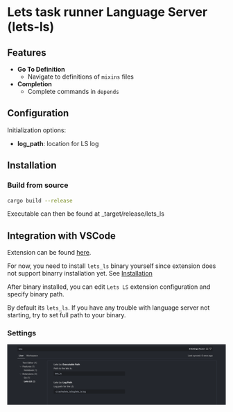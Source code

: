 # Lets task runner Language Server (lets-ls)

## Features

- **Go To Definition**
  - Navigate to definitions of `mixins` files
- **Completion**
  - Complete commands in `depends`

## Configuration

Initialization options:

- **log_path**: location for LS log

## Installation

### Build from source

```sh
cargo build --release
```

Executable can then be found at _target/release/lets_ls

## Integration with VSCode

Extension can be found [here](https://marketplace.visualstudio.com/items?itemName=kindritskyimax.lets-ls).

For now, you need to install `lets_ls` binary yourself since extension does not support binarry installation yet. See [Installation](#installation)

After binary installed, you can edit `Lets LS` extension configuration and specify binary path.

By default its `lets_ls`. If you have any trouble with language server not starting, try to set full path to your binary.

### Settings

![vscode settings](./docs/images/vscode-settings.png)